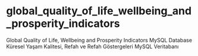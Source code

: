 # global_quality_of_life_wellbeing_and_prosperity_indicators
Global Quality of Life, Wellbeing and Prosperity Indicators MySQL Database
Küresel Yaşam Kalitesi, Refah ve Refah Göstergeleri MySQL Veritabanı
